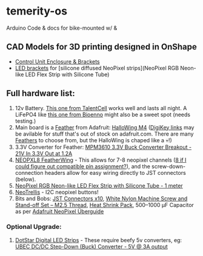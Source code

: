 # temerity-os

Arduino Code &amp; docs for bike-mounted  w/  & 

## CAD Models for 3D printing designed in OnShape

- [Control Unit Enclosure & Brackets](https://cad.onshape.com/documents/c0d84c6ffa9bdc5b4e96d84a/w/ab7fa442840c19dcdb86b606/e/6a70e81d8de3d289a5feaf4a?renderMode=0&uiState=6282715ed8c5dc67710ff45d)
- [LED brackets](https://cad.onshape.com/documents/a2c029861f4f6949a2b490da/w/bb1c7454e5ed916324910a7b/e/fb98fe964bbb7c3be6a0288d?renderMode=0&uiState=6282724977f99b45e28dc207) for [silicone diffused NeoPixel strips](NeoPixel RGB Neon-like LED Flex Strip with Silicone Tube)

## Full hardware list:

1. 12v Battery. [This one from TalentCell](https://talentcell.com/lithium-ion-battery/12v/pb120b1.html) works well and lasts all night. A LiFePO4 like [this one from Bioenno](https://powerwerx.com/bioenno-blf-1212a-12v-12ah-lithium-iron-pvc) might also be a sweet spot (needs testing.)
2. Main board is a [Feather](https://learn.adafruit.com/adafruit-feather/overview) from Adafruit: [HalloWing M4](https://www.adafruit.com/product/4300) ([DigiKey links](https://www.digikey.com/en/products/category/evaluation-boards/2041?s=N4IgjCBcoLQBxVAYygMwIYBsDOBTANCAPZQDa4ArAEwIC6AvvYVWSACwDMADFyA0A) may be avilable for stuff that's out of stock on adafruit.com. There are many [Feathers](https://learn.adafruit.com/adafruit-feather/overview) to choose from, but the HalloWing is chaped like a 💀!) 
3. 3.3V Converter for Feather: [MPM3610 3.3V Buck Converter Breakout - 21V In 3.3V Out at 1.2A](https://www.adafruit.com/product/4683) 
4. [NEOPXL8 FeatherWing](https://www.adafruit.com/product/3249) - This allows for 7-8 neopixel channels ([8 if I could figure out compatible pin assignment?](https://forums.adafruit.com/viewtopic.php?p=964067#p964067)), and the screw-down-connection headers allow for easy wiring directly to JST connectors (below).
5. [NeoPixel RGB Neon-like LED Flex Strip with Silicone Tube - 1 meter](https://www.adafruit.com/product/3869)
6. [NeoTrellis](https://learn.adafruit.com/adafruit-neotrellis) - I2C neopixel buttons!
7. Bits and Bobs: [JST Connectors x10](https://www.adafruit.com/product/1663), [White Nylon Machine Screw and Stand-off Set – M2.5 Thread](https://www.adafruit.com/product/3658), [Heat Shrink Pack](https://www.adafruit.com/product/344), 500–1000 µF Capacitor as per [Adafruit NeoPixel Überguide](https://learn.adafruit.com/adafruit-neopixel-uberguide/best-practices)

### Optional Upgrade:
1.  [DotStar Digital LED Strips](https://www.adafruit.com/product/2328) - These require beefy 5v converters, eg: [UBEC DC/DC Step-Down (Buck) Converter - 5V @ 3A output](https://www.adafruit.com/product/1385)
    